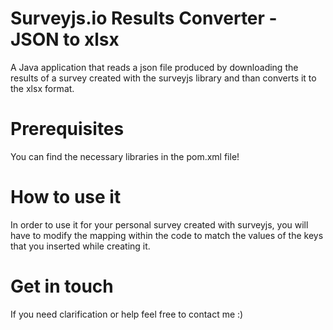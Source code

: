 # Surveyjs.io Results Converter - JSON to xlsx
A Java application that reads a json file produced by downloading the results of a survey created with the surveyjs library and than converts it to the xlsx format.

# Prerequisites
You can find the necessary libraries in the pom.xml file! 

# How to use it
In order to use it for your personal survey created with surveyjs, you will have to modify the mapping within the code to match the values of the keys that you inserted while creating it.

# Get in touch
If you need clarification or help feel free to contact me :)
